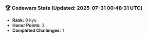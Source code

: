 ### 🏆 Codewars Stats (Updated: 2025-07-31 00:48:31 UTC)

- **Rank:** 8 kyu
- **Honor Points:** 3
- **Completed Challenges:** 1
